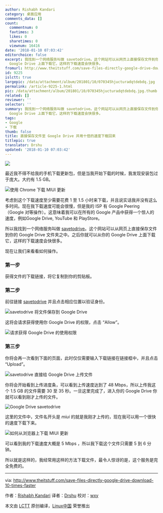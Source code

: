 ```yaml
---
author: Rishabh Kandari
category: 桌面应用
comments_data: []
count:
  commentnum: 0
  favtimes: 3
  likes: 0
  sharetimes: 0
  viewnum: 16416
date: '2018-01-10 07:03:42'
editorchoice: false
excerpt: 我找到一个网络服务叫做 savetodrive。这个网站可以从网页上直接保存文件到你的 Google Drive 文件夹之中。之后你就可以从你的
  Google Drive 上面下载它，这样的下载速度会快很多。
fromurl: http://www.theitstuff.com/save-files-directly-google-drive-download-10-times-faster
id: 9225
islctt: true
largepic: /data/attachment/album/201801/10/070345hjucturadqtdebdq.jpg
permalink: /article-9225-1.html
pic: /data/attachment/album/201801/10/070345hjucturadqtdebdq.jpg.thumb.jpg
related: []
reviewer: ''
selector: ''
summary: 我找到一个网络服务叫做 savetodrive。这个网站可以从网页上直接保存文件到你的 Google Drive 文件夹之中。之后你就可以从你的
  Google Drive 上面下载它，这样的下载速度会快很多。
tags:
- Google
- 下载
thumb: false
title: 直接保存文件至 Google Drive 并用十倍的速度下载回来
titlepic: true
translator: Drshu
updated: '2018-01-10 07:03:42'
---
```


![](/data/attachment/album/201801/10/070345hjucturadqtdebdq.jpg)


最近我不得不给我的手机下载更新包，但是当我开始下载的时候，我发现安装包过于庞大。大约有 1.5 GB。


![使用 Chrome 下载 MIUI 更新](/data/attachment/album/201801/10/070345xznmmvgz8z7rb7i7.png)


考虑到这个下载速度至少需要花费 1 至 1.5 小时来下载，并且说实话我并没有这么多时间。现在我下载速度可能会很慢，但是我的 ISP 有 Google Peering （Google 对等操作）。这意味着我可以在所有的 Google 产品中获得一个惊人的速度，例如Google Drive, YouTube 和 PlayStore。


所以我找到一个网络服务叫做 [savetodrive](https://savetodrive.net/)。这个网站可以从网页上直接保存文件到你的 Google Drive 文件夹之中。之后你就可以从你的 Google Drive 上面下载它，这样的下载速度会快很多。


现在让我们来看看如何操作。


### 第一步


获得文件的下载链接，将它复制到你的剪贴板。


### 第二步


前往链接 [savetodrive](https://savetodrive.net/) 并且点击相应位置以验证身份。


![savetodrive 将文件保存到 Google Drive ](/data/attachment/album/201801/10/070346forqglsfd2rfxye2.png)


这将会请求获得使用你 Google Drive 的权限，点击 “Allow”。


![请求获得 Google Drive 的使用权限](/data/attachment/album/201801/10/070346tzak4t2pq2vrxxgw.jpg)


### 第三步


你将会再一次看到下面的页面，此时仅仅需要输入下载链接在链接框中，并且点击 “Upload”。


![savetodrive 直接给 Google Drive 上传文件](/data/attachment/album/201801/10/070347c998lammvr3zsyxk.png)


你将会开始看到上传进度条，可以看到上传速度达到了 48 Mbps，所以上传我这个 1.5 GB 的文件需要 30 至 35 秒。一旦这里完成了，进入你的 Google Drive 你就可以看到刚才上传的文件。


![Google Drive savetodrive](/data/attachment/album/201801/10/070348mb7wzhs70kdspvyi.png)


这里的文件中，文件名开头是 *miui* 的就是我刚才上传的，现在我可以用一个很快的速度下载下来。


![如何从浏览器上下载 MIUI 更新](/data/attachment/album/201801/10/070348ot0qww0wv0amf8mi.png)


可以看到我的下载速度大概是 5 Mbps ，所以我下载这个文件只需要 5 到 6 分钟。


所以就是这样的，我经常用这样的方法下载文件，最令人惊讶的是，这个服务是完全免费的。




---


via: <http://www.theitstuff.com/save-files-directly-google-drive-download-10-times-faster>


作者：[Rishabh Kandari](http://www.theitstuff.com/author/reevkandari) 译者：[Drshu](https://github.com/Drshu) 校对：[wxy](https://github.com/wxy)


本文由 [LCTT](https://github.com/LCTT/TranslateProject) 原创编译，[Linux中国](https://linux.cn/) 荣誉推出